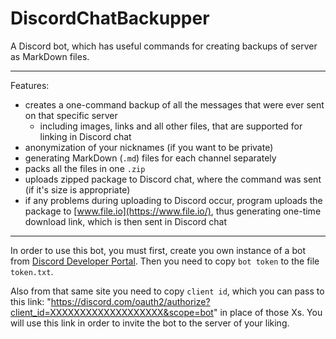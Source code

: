 # DiscordChatBackupper
A Discord bot, which has useful commands for creating backups of server as MarkDown files.

___

Features:
 - creates a one-command backup of all the messages that were ever sent on that specific server
   - including images, links and all other files, that are supported for linking in Discord chat
 - anonymization of your nicknames (if you want to be private)
 - generating MarkDown (`.md`) files for each channel separately
 - packs all the files in one `.zip`
 - uploads zipped package to Discord chat, where the command was sent (if it's size is appropriate)
 - if any problems during uploading to Discord occur, program uploads the package to [www.file.io](https://www.file.io/), thus generating one-time download link, which is then sent in Discord chat
 
 ___
 
 In order to use this bot, you must first, create you own instance of a bot from [Discord Developer Portal](https://discord.com/developers/applications). Then you need to copy `bot token` to the file `token.txt`. 
 
 Also from that same site you need to copy `client id`, which you can pass to this link: "https://discord.com/oauth2/authorize?client_id=XXXXXXXXXXXXXXXXXXX&scope=bot" in place of those Xs. You will use this link in order to invite the bot to the server of your liking.
